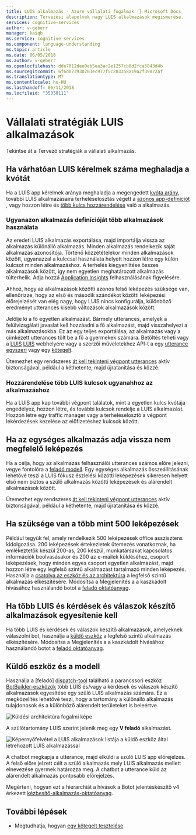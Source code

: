 ```yaml
---
title: LUIS alkalmazás - Azure vállalati fogalmak |} Microsoft Docs
description: Tervezési alapelvek nagy LUIS alkalmazások megismerése.
services: cognitive-services
author: v-geberr
manager: kaiqb
ms.service: cognitive-services
ms.component: language-understanding
ms.topic: article
ms.date: 06/05/2018
ms.author: v-geberr
ms.openlocfilehash: dde7012dee0eb5ea3ac2e1257cb8d2fca5843d4b
ms.sourcegitcommit: 6f6d073930203ec977f5c283358a19a2f39872af
ms.translationtype: MT
ms.contentlocale: hu-HU
ms.lasthandoff: 06/11/2018
ms.locfileid: "35350111"
---
```

# <a name="enterprise-strategies-for-a-luis-app"></a>Vállalati stratégiák LUIS alkalmazások
Tekintse át a Tervező stratégiák a vállalati alkalmazás.

## <a name="when-you-expect-luis-requests-beyond-the-quota"></a>Ha várhatóan LUIS kérelmek száma meghaladja a kvótát
Ha a LUIS app kérelmek aránya meghaladja a megengedett [kvóta arány](https://azure.microsoft.com/pricing/details/cognitive-services/language-understanding-intelligent-services/), további LUIS alkalmazásaira terheléselosztás végett a [azonos app-definíciót](#use-multiple-apps-with-same-app-definition) , vagy hozzon létre és [több kulcs hozzárendelése](#assign-multiple-luis-keys-to-same-app) való a alkalmazás. 

### <a name="use-multiple-apps-with-same-app-definition"></a>Ugyanazon alkalmazás definícióját több alkalmazások használata
Az eredeti LUIS alkalmazás exportálása, majd importálja vissza az alkalmazás különálló alkalmazás. Minden alkalmazás rendelkezik saját alkalmazás azonosítója. Történő közzétételekor minden alkalmazások között, ugyanazzal a kulccsal használata helyett hozzon létre egy külön kulcsot minden alkalmazáshoz. A terhelés kiegyenlítése összes alkalmazások között, így nem egyetlen meghatározott alkalmazás túlterhelik. Adja hozzá [Application Insights](luis-tutorial-bot-csharp-appinsights.md) felhasználásának figyelésére. 

Ahhoz, hogy az alkalmazások közötti azonos felső leképezés szüksége van, ellenőrizze, hogy az első és második szándékot közötti leképezési előrejelzését van elég nagy, hogy LUIS nincs konfigurálja, különböző eredményt utterances kisebb változások alkalmazások között. 

Jelölje ki a fő egyetlen alkalmazást. Bármely utterances, amelyek a felülvizsgálati javaslat kell hozzáadni a fő alkalmazást, majd visszahelyezi a más alkalmazásokba. Ez az egy teljes exportálása, az alkalmazás vagy a címkézett utterances tölt be a fő a gyermekek számára. Betöltés teheti vagy a [LUIS] [ LUIS] webhelyére vagy a szerzői műveletekhez API-t a egy [utterance egyszeri](https://westus.dev.cognitive.microsoft.com/docs/services/5890b47c39e2bb17b84a55ff/operations/5890b47c39e2bb052c5b9c08) vagy egy [kötegelt](https://westus.dev.cognitive.microsoft.com/docs/services/5890b47c39e2bb17b84a55ff/operations/5890b47c39e2bb052c5b9c09). 

Ütemezhet egy rendszeres [át kell tekinteni végpont utterances](label-suggested-utterances.md) aktív biztonságával, például a kéthetente, majd újratanítása és közzé. 

### <a name="assign-multiple-luis-keys-to-same-app"></a>Hozzárendelése több LUIS kulcsok ugyanahhoz az alkalmazáshoz
Ha a LUIS app kap további végpont találatok, mint a egyetlen kulcs kvótája engedélyez, hozzon létre, és további kulcsok rendelje a LUIS alkalmazást. Hozzon létre egy traffic manager vagy a terheléselosztó a végpont lekérdezések kezelése az előfizetéshez kulcsok között. 

## <a name="when-your-monolithic-app-returns-wrong-intent"></a>Ha az egységes alkalmazás adja vissza nem megfelelő leképezés
Ha a célja, hogy az alkalmazás felhasználói utterances számos előre jelezni, vegye fontolóra a [feladó modell](#dispatch-tool-and-model). Egy egységes alkalmazás összeállításának lehetővé teszi a LUIS fókusz észlelési közötti leképezések sikeresen helyett első nem biztos a szülő alkalmazás közötti leképezések és alárendelt alkalmazások között. 

Ütemezhet egy rendszeres [át kell tekinteni végpont utterances](label-suggested-utterances.md) aktív biztonságával, például a kéthetente, majd újratanítása és közzé. 

## <a name="when-you-need-to-have-more-than-500-intents"></a>Ha szüksége van a több mint 500 leképezések
Például tegyük fel, amely rendelkezik 500 leképezések office asszisztens kidolgozása. 200 leképezések értekezletek ütemezés vonatkoznak, ha emlékeztetők készül 200-as, 200 készül, munkatársakat kapcsolatos információk beolvasásakor és 200 az e-mailek küldéséhez, csoport leképezések, hogy minden egyes csoport egyetlen alkalmazást, majd hozzon létre egy legfelső szintű alkalmazást tartalmazó minden leképezés. Használja a [csatolva az eszköz és az architektúra](#dispatch-tool-and-model) a legfelső szintű alkalmazás elkészítésére. Módosítsa a Megjelenítés a a kaszkádolt hívásához használandó botot a [feladó oktatóanyag][dispatcher-application-tutorial]. 

## <a name="when-you-need-to-combine-several-luis-and-qna-maker-apps"></a>Ha több LUIS és kérdések és válaszok készítő alkalmazások egyesítenie kell
Ha több LUIS és kérdések és válaszok készítő alkalmazások, amelyeknek válaszolni bot, használja a [küldő eszköz](#dispatch-tool-and-model) a legfelső szintű alkalmazás elkészítésére. Módosítsa a Megjelenítés a a kaszkádolt hívásához használandó botot a [feladó oktatóanyag][dispatcher-application-tutorial]. 

## <a name="dispatch-tool-and-model"></a>Küldő eszköz és a modell
Használja a [feladó] [ dispatch-tool] található a parancssori eszköz [BotBuilder-eszközök](https://github.com/Microsoft/botbuilder-tools) több LUIS és/vagy a kérdések és válaszok készítő alkalmazások egyesítése egy szülő LUIS alkalmazás számára. Ez a megközelítés lehetővé teszi, hogy a tartomány a különálló alkalmazás tulajdonosok és a különböző alárendelt területeket is beleértve. 

![Küldési architektúra fogalmi képe](./media/luis-concept-enterprise/dispatch-architecture.png)

A szülőtartomány LUIS szerint jelenik meg egy **V feladó** alkalmazást. 

![Képernyőfelvétel a LUIS alkalmazások listája a küldő eszköz által létrehozott LUIS alkalmazással](./media/luis-concept-enterprise/dispatch.png)

A chatbot megkapja a utterance, majd elküldi a szülő LUIS app előrejelzés. A felső előre jelzett célt a szülő alkalmazás mely LUIS alkalmazás mellett elnevezése gyermek határozza meg. A chatbot a utterance küld az alárendelt alkalmazás pontosabb előrejelzés.

Megérteni, hogyan ezt a hierarchiát a hívások a Botot jelentéskészítő v4 érkezett [kézbesítő-alkalmazás-oktatóanyag][dispatcher-application-tutorial].  

## <a name="next-steps"></a>További lépések

* Megtudhatja, hogyan [egy kötegelt tesztelése](luis-how-to-batch-test.md)

[LUIS]:luis-reference-regions.md
[dispatcher-application-tutorial]:https://aka.ms/bot-dispatch
[dispatch-tool]:https://github.com/Microsoft/botbuilder-tools/tree/master/Dispatch